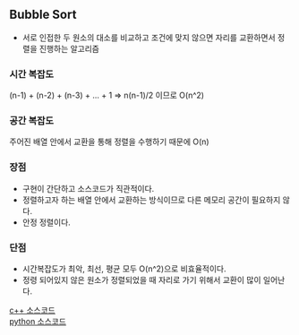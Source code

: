 ## Bubble Sort

- 서로 인접한 두 원소의 대소를 비교하고 조건에 맞지 않으면 자리를 교환하면서 정렬을 진행하는 알고리즘

### 시간 복잡도
(n-1) + (n-2) + (n-3) + ... + 1 => n(n-1)/2 이므로 O(n^2)

### 공간 복잡도
주어진 배열 안에서 교환을 통해 정렬을 수행하기 때문에 O(n)

### 장점 
- 구현이 간단하고 소스코드가 직관적이다.
- 정렬하고자 하는 배열 안에서 교환하는 방식이므로 다른 메모리 공간이 필요하지 않다.
- 안정 정렬이다.

### 단점
- 시간복잡도가 최악, 최선, 평균 모두 O(n^2)으로 비효율적이다.
- 정령 되어있지 않은 원소가 정렬되었을 때 자리로 가기 위해서 교환이 많이 일어난다.

[c++ 소스코드](https://github.com/chojaehyo/algorithm/blob/master/C%2B%2B/Bubble%20Sort)<br>
[python 소스코드](https://github.com/chojaehyo/algorithm/blob/master/Python/Bubble%20sort.ipynb)

